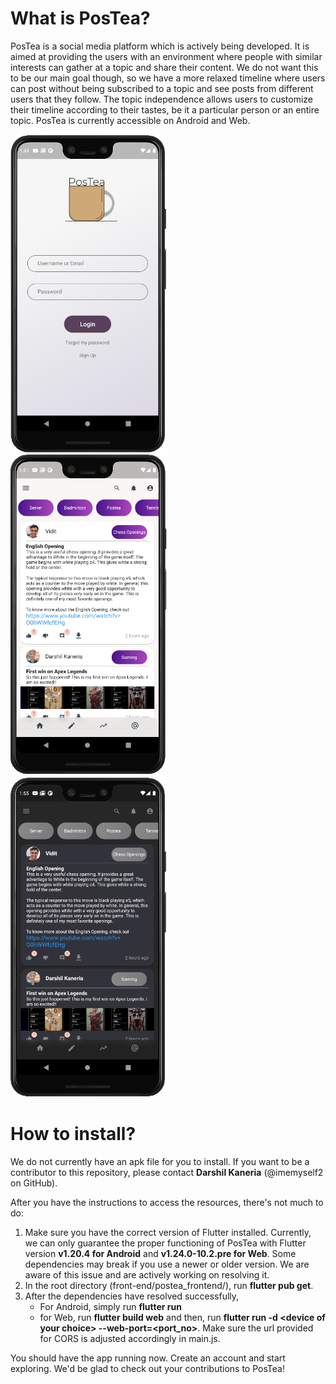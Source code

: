 ﻿# What is PosTea?

PosTea is a social media platform which is actively being developed. It is aimed at providing the users with an environment where people with similar interests can gather at a topic and share their content. We do not want this to be our main goal though, so we have a more relaxed timeline where users can post without being subscribed to a topic and see posts from different users that they follow. The topic independence allows users to customize their timeline according to their tastes, be it a particular person or an entire topic. PosTea is currently accessible on Android and Web.

<img src="design/login.png" width="250"> &emsp;&emsp;&emsp; <img src="design/homepage.png" width="250"> &emsp;&emsp;&emsp; <img src="design/homepage_dark.PNG" width="250">

# How to install?

We do not currently have an apk file for you to install. If you want to be a contributor to this repository, please contact **Darshil Kaneria** (@imemyself2 on GitHub).

After you have the instructions to access the resources, there's not much to do:
1. Make sure you have the correct version of Flutter installed. Currently, we can only guarantee the proper functioning of PosTea with Flutter version **v1.20.4 for Android** and **v1.24.0-10.2.pre for Web**. Some dependencies may break if you use a newer or older version. We are aware of this issue and are actively working on resolving it.
2. In the root directory (front-end/postea_frontend/), run **flutter pub get**.
3. After the dependencies have resolved successfully, 
	- For Android, simply run **flutter run**
	- for Web, run **flutter build web** and then, run **flutter run -d \<device of your choice\> --web-port=\<port_no\>**. Make sure the url provided for CORS is adjusted accordingly in main.js.

You should have the app running now. Create an account and start exploring. We'd be glad to check out your contributions to PosTea!



